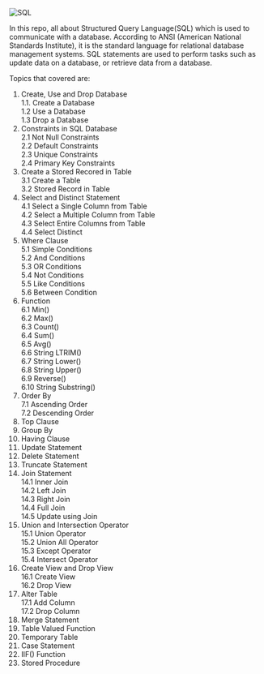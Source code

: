 ![SQL](https://pbs.twimg.com/media/FaEbtoZWYAIUWA6?format=jpg&name=medium)

In this repo, all about Structured Query Language(SQL) which is used to communicate with a database. According to ANSI (American National Standards Institute), it is the standard language for relational database management systems. SQL statements are used to perform tasks such as update data on a database, or retrieve data from a database.<br>

Topics that covered are:
1. Create, Use and Drop Database <br>
  1.1. Create a Database <br>
  1.2 Use a Database <br>
  1.3 Drop a Database <br>
2. Constraints in SQL Database <br>
  2.1 Not Null Constraints <br>
  2.2 Default Constraints <br>
  2.3 Unique Constraints <br>
  2.4 Primary Key Constraints <br>
3. Create a Stored Recored in Table <br>
  3.1 Create a Table <br>
  3.2 Stored Record in Table <br>
4. Select and Distinct Statement <br>
  4.1 Select a Single Column from Table <br>
  4.2 Select a Multiple Column from Table <br>
  4.3 Select Entire Columns from Table <br>
  4.4 Select Distinct <br>
5. Where Clause <br>
  5.1 Simple Conditions <br>
  5.2 And Conditions <br>
  5.3 OR Conditions <br>
  5.4 Not Conditions <br>
  5.5 Like Conditions <br>
  5.6 Between Condition <br>
6. Function <br>
  6.1 Min() <br>
  6.2 Max() <br>
  6.3 Count() <br>
  6.4 Sum() <br>
  6.5 Avg() <br>
  6.6 String LTRIM() <br>
  6.7 String Lower() <br>
  6.8 String Upper() <br>
  6.9 Reverse() <br>
  6.10 String Substring() <br>
7. Order By <br>
  7.1 Ascending Order <br>
  7.2 Descending Order <br>
8. Top Clause <br>
9. Group By <br>
10. Having Clause <br>
11. Update Statement <br>
12. Delete Statement <br>
13. Truncate Statement <br>
14. Join Statement <br>
  14.1 Inner Join <br>
  14.2 Left Join <br>
  14.3 Right Join <br>
  14.4 Full Join <br>
  14.5 Update using Join <br>
15. Union and Intersection Operator <br>
  15.1 Union Operator <br>
  15.2 Union All Operator <br>
  15.3 Except Operator <br>
  15.4 Intersect Operator <br>
16. Create View and Drop View <br>
  16.1 Create View <br>
  16.2 Drop View <br>
17. Alter Table <br>
  17.1 Add Column <br>
  17.2 Drop Column <br>
18. Merge Statement <br>
19. Table Valued Function <br>
20. Temporary Table <br>
21. Case Statement <br>
22. IIF() Function <br>
23.  Stored Procedure <br>
